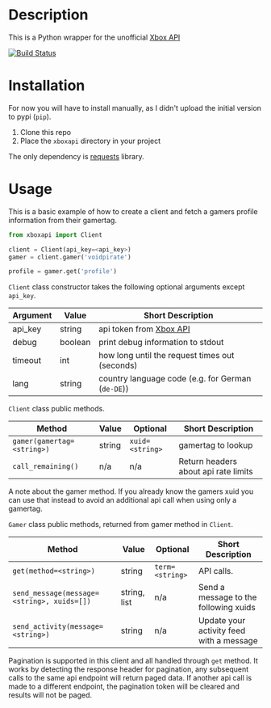 # Description #

This is a Python wrapper for the unofficial [Xbox API](https://xboxapi.com)

[![Build Status](https://travis-ci.org/xboxapi/Python-Wrapper.svg?branch=master)](https://travis-ci.org/xboxapi/Python-Wrapper)

# Installation #
For now you will have to install manually, as I didn't upload the initial version to pypi (`pip`).

1. Clone this repo
2. Place the `xboxapi` directory in your project

The only dependency is [requests](https://github.com/kennethreitz/requests) library.

# Usage #

This is a basic example of how to create a client and fetch a gamers profile information from their gamertag.

```python
from xboxapi import Client

client = Client(api_key=<api_key>)
gamer = client.gamer('voidpirate')

profile = gamer.get('profile')
```

`Client` class constructor takes the following optional arguments except `api_key`.

| Argument | Value | Short Description |
|---       |---    |---                |
| api_key        | string  | api token from [Xbox API](https://xboxapi.com)    |
| debug          | boolean | print debug information to stdout                 |
| timeout        | int     | how long until the request times out (seconds)    |
| lang           | string  | country language code (e.g. for German (`de-DE`)) |


`Client` class public methods.

| Method | Value | Optional | Short Description |
|---       |---    |---              |---       |
| `gamer(gamertag=<string>)`        | string  | `xuid=<string>` | gamertag to lookup |
| `call_remaining()` | n/a | n/a | Return headers about api rate limits |

A note about the gamer method. If you already know the gamers xuid you can use that instead to avoid an additional api call when using only a gamertag.

`Gamer` class public methods, returned from gamer method in `Client`.

| Method | Value | Optional | Short Description |
|---       |---    |---              |---       |
| `get(method=<string>)`        | string  | `term=<string>` | API calls. |
| `send_message(message=<string>, xuids=[])` | string, list | n/a | Send a message to the following xuids |
| `send_activity(message=<string>)` | string | n/a | Update your activity feed with a message |

Pagination is supported in this client and all handled through `get` method. It works by detecting the response header for pagination, any subsequent calls to the same api endpoint will return paged data. If another api call is made to a different endpoint, the pagination token will be cleared and results will not be paged.